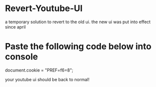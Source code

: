 # Revert-Youtube-UI
a temporary solution to revert to the old ui. the new ui was put into effect since april


# Paste the following code below into console
document.cookie = "PREF=f6=8";


your youtube ui should be back to normal!
